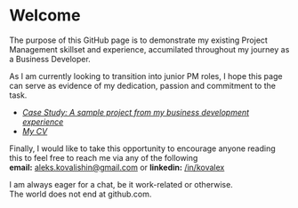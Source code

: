 # Welcome
The purpose of this GitHub page is to demonstrate my existing Project Management skillset and experience, accumilated throughout my journey as a Business Developer.  

As I am currently looking to transition into junior PM roles, I hope this page can serve as evidence of my dedication, passion and commitment to the task.  

- [*Case Study: A sample project from my business development experience*](Case%20Study%20Beder.pdf)  
- [*My CV*](Alex%20Kovalishin%20CV.pdf)  

Finally, I would like to take this opportunity to encourage anyone reading this to feel free to reach me via any of the following  
**email:** aleks.kovalishin@gmail.com or **linkedin:** [/in/kovalex](https://www.linkedin.com/in/kovalex/)  

I am always eager for a chat, be it work-related or otherwise.  
The world does not end at github.com.
